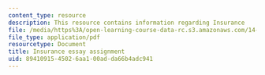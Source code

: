 ```yaml
---
content_type: resource
description: This resource contains information regarding Insurance
file: /media/https%3A/open-learning-course-data-rc.s3.amazonaws.com/14-73-the-challenge-of-world-poverty-spring-2011/8941091545026aa100adda66b4adc941_MIT14_73S11_Insurance.pdf
file_type: application/pdf
resourcetype: Document
title: Insurance essay assignment
uid: 89410915-4502-6aa1-00ad-da66b4adc941
---
```

